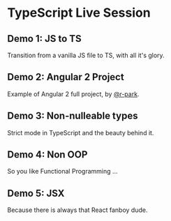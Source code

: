 # TypeScript Live Session

## Demo 1: JS to TS

Transition from a vanilla JS file to TS, with all it's glory.

## Demo 2: Angular 2 Project

Example of Angular 2 full project, by [@r-park](https://github.com/r-park).

## Demo 3: Non-nulleable types

Strict mode in TypeScript and the beauty behind it.

## Demo 4: Non OOP

So you like Functional Programming ...

## Demo 5: JSX

Because there is always that React fanboy dude.

